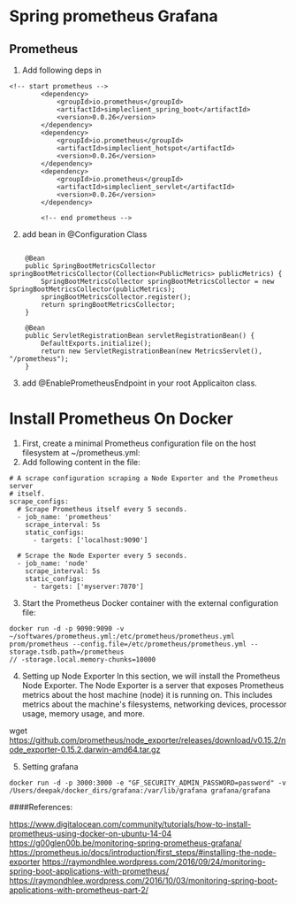 # Spring prometheus Grafana

Prometheus
------------------

1.  Add following deps in 
```
<!-- start prometheus -->
		<dependency>
			<groupId>io.prometheus</groupId>
			<artifactId>simpleclient_spring_boot</artifactId>
			<version>0.0.26</version>
		</dependency>
		<dependency>
			<groupId>io.prometheus</groupId>
			<artifactId>simpleclient_hotspot</artifactId>
			<version>0.0.26</version>
		</dependency>
		<dependency>
			<groupId>io.prometheus</groupId>
			<artifactId>simpleclient_servlet</artifactId>
			<version>0.0.26</version>
		</dependency>

		<!-- end prometheus -->
```

2. add bean in @Configuration Class

```

    @Bean
    public SpringBootMetricsCollector springBootMetricsCollector(Collection<PublicMetrics> publicMetrics) {
        SpringBootMetricsCollector springBootMetricsCollector = new SpringBootMetricsCollector(publicMetrics);
        springBootMetricsCollector.register();
        return springBootMetricsCollector;
    }

    @Bean
    public ServletRegistrationBean servletRegistrationBean() {
        DefaultExports.initialize();
        return new ServletRegistrationBean(new MetricsServlet(), "/prometheus");
    }

```
3.  add @EnablePrometheusEndpoint in your root Applicaiton class.



# Install Prometheus On Docker

1.  First, create a minimal Prometheus configuration file on the host filesystem at ~/prometheus.yml:
2. Add following content in the file:

```
# A scrape configuration scraping a Node Exporter and the Prometheus server
# itself.
scrape_configs:
  # Scrape Prometheus itself every 5 seconds.
  - job_name: 'prometheus'
    scrape_interval: 5s
    static_configs:
      - targets: ['localhost:9090']

  # Scrape the Node Exporter every 5 seconds.
  - job_name: 'node'
    scrape_interval: 5s
    static_configs:
      - targets: ['myserver:7070']
```

3. Start the Prometheus Docker container with the external configuration file:

```
docker run -d -p 9090:9090 -v ~/softwares/prometheus.yml:/etc/prometheus/prometheus.yml prom/prometheus --config.file=/etc/prometheus/prometheus.yml --storage.tsdb.path=/prometheus 
// -storage.local.memory-chunks=10000
```

4. Setting up Node Exporter
In this section, we will install the Prometheus Node Exporter. The Node Exporter is a server that exposes Prometheus metrics about the host machine (node) it is running on. This includes metrics about the machine's filesystems, networking devices, processor usage, memory usage, and more.

wget https://github.com/prometheus/node_exporter/releases/download/v0.15.2/node_exporter-0.15.2.darwin-amd64.tar.gz

5. Setting grafana

```
docker run -d -p 3000:3000 -e "GF_SECURITY_ADMIN_PASSWORD=password" -v /Users/deepak/docker_dirs/grafana:/var/lib/grafana grafana/grafana
```


####References:

https://www.digitalocean.com/community/tutorials/how-to-install-prometheus-using-docker-on-ubuntu-14-04
https://g00glen00b.be/monitoring-spring-prometheus-grafana/
https://prometheus.io/docs/introduction/first_steps/#installing-the-node-exporter
https://raymondhlee.wordpress.com/2016/09/24/monitoring-spring-boot-applications-with-prometheus/
https://raymondhlee.wordpress.com/2016/10/03/monitoring-spring-boot-applications-with-prometheus-part-2/

